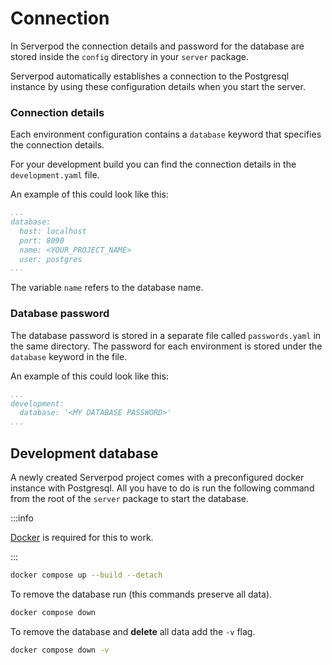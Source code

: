 # Connection

In Serverpod the connection details and password for the database are stored inside the `config` directory in your `server` package.

Serverpod automatically establishes a connection to the Postgresql instance by using these configuration details when you start the server.

### Connection details
Each environment configuration contains a `database` keyword that specifies the connection details.

For your development build you can find the connection details in the `development.yaml` file.

An example of this could look like this:

```yaml
...
database:
  host: localhost
  port: 8090
  name: <YOUR_PROJECT_NAME>
  user: postgres
...
```

The variable `name` refers to the database name.

### Database password

The database password is stored in a separate file called `passwords.yaml` in the same directory. The password for each environment is stored under the `database` keyword in the file.

An example of this could look like this:

```yaml
...
development:
  database: '<MY DATABASE PASSWORD>'
...
```

## Development database

A newly created Serverpod project comes with a preconfigured docker instance with Postgresql. All you have to do is run the following command from the root of the `server` package to start the database.

:::info

[Docker](https://www.docker.com/) is required for this to work.

:::

```bash
docker compose up --build --detach
```

To remove the database run (this commands preserve all data).

```bash
docker compose down
```

To remove the database and __delete__ all data add the `-v` flag.

```bash
docker compose down -v
```

